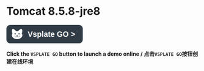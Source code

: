 # Tomcat 8.5.8-jre8

<a href="https://www.vsplate.com/?docker-compose=https://github.com/vsplate/dcenvs/tomcat/8.5.8-jre8"><img alt="VSPLATE GO" src="https://raw.githubusercontent.com/vsplate/images/master/vsgo_btn.png" width="200px"></a>

**Click the `VSPLATE GO` button to launch a demo online / 点击`VSPLATE GO`按钮创建在线环境**